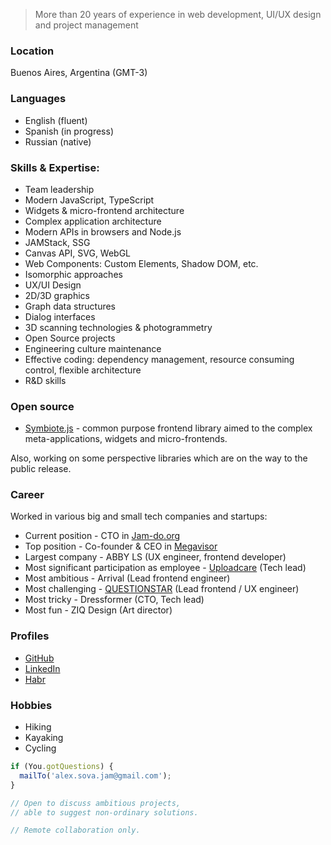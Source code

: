 > More than 20 years of experience in web development, UI/UX design and project management

### Location
Buenos Aires, Argentina (GMT-3)

### Languages
- English (fluent)
- Spanish (in progress)
- Russian (native)

### Skills & Expertise:
- Team leadership
- Modern JavaScript, TypeScript
- Widgets & micro-frontend architecture
- Complex application architecture
- Modern APIs in browsers and Node.js
- JAMStack, SSG
- Canvas API, SVG, WebGL
- Web Components: Custom Elements, Shadow DOM, etc.
- Isomorphic approaches
- UX/UI Design
- 2D/3D graphics
- Graph data structures
- Dialog interfaces
- 3D scanning technologies & photogrammetry
- Open Source projects
- Engineering culture maintenance
- Effective coding: dependency management, resource consuming control, flexible architecture
- R&D skills

### Open source
- [Symbiote.js](https://symbiotejs.org/) - common purpose frontend library aimed to the complex meta-applications, widgets and micro-frontends.

Also, working on some perspective libraries which are on the way to the public release.

### Career
Worked in various big and small tech companies and startups:
- Current position - CTO in [Jam-do.org](https://jam-do.org/)
- Top position - Co-founder & CEO in [Megavisor](https://youtu.be/6CpdVcjtZoU)
- Largest company - ABBY LS (UX engineer, frontend developer)
- Most significant participation as employee - [Uploadcare](https://uploadcare.com/) (Tech lead)
- Most ambitious - Arrival (Lead frontend engineer)
- Most challenging - [QUESTIONSTAR](https://www.questionstar.com/) (Lead frontend / UX engineer)
- Most tricky - Dressformer (CTO, Tech lead)
- Most fun - ZIQ Design (Art director)

### Profiles
- [GitHub](https://github.com/foxeyes)
- [LinkedIn](https://www.linkedin.com/in/sergey-matiyasevich-alex-sova/)
- [Habr](https://habr.com/en/users/i360u/)

### Hobbies
- Hiking
- Kayaking
- Cycling

```js
if (You.gotQuestions) {
  mailTo('alex.sova.jam@gmail.com');
}

// Open to discuss ambitious projects, 
// able to suggest non-ordinary solutions.

// Remote collaboration only.
```
